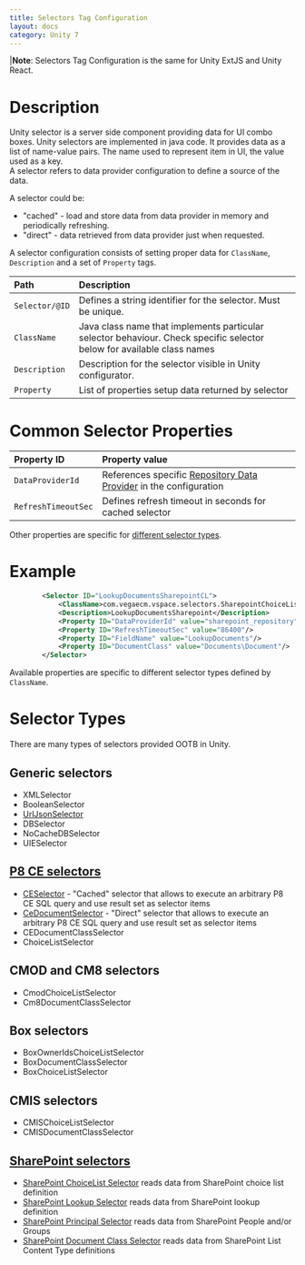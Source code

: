 ```yaml
---
title: Selectors Tag Configuration
layout: docs
category: Unity 7
---
```

|**Note**: Selectors Tag Configuration is the same for Unity ExtJS and Unity React.

# Description
Unity selector is a server side component providing data for UI combo boxes. Unity selectors are implemented in java code.
It provides data as a list of name-value pairs. The name used to represent item in UI, the value used as a key.   
A selector refers to data provider configuration to define a source of the data.

A selector could be:

 - "cached" - load and store data from data provider in memory and periodically refreshing.
 - "direct" - data retrieved from data provider just when requested.   

A selector configuration consists of setting proper data for `ClassName`, `Description` and a set of `Property` tags.
 
| Path          | Description                                 |
|:--------------|:--------------------------------------------|
| `Selector/@ID`   | Defines a string identifier for the selector. Must be unique. |
| `ClassName`      | Java class name that implements particular selector behaviour. Check specific selector below for available class names|  
| `Description`    | Description for the selector visible in Unity configurator. |
| `Property` | List of properties setup data returned by selector   

# Common Selector Properties

| Property ID | Property value                  |
|:------------|:--------------------------------|
|`DataProviderId`| References specific [Repository Data Provider](../repository-data-providers.md) in the configuration|
|`RefreshTimeoutSec`| Defines refresh timeout in seconds for cached selector |


Other properties are specific for [different selector types](#selector-types). 

# Example

```xml
        <Selector ID="LookupDocumentsSharepointCL">
            <ClassName>com.vegaecm.vspace.selectors.SharepointChoiceListSelector</ClassName>
            <Description>LookupDocumentsSharepoint</Description>
            <Property ID="DataProviderId" value="sharepoint_repository"/>
            <Property ID="RefreshTimeoutSec" value="86400"/>
            <Property ID="FieldName" value="LookupDocuments"/>
            <Property ID="DocumentClass" value="Documents\Document"/>
        </Selector>
```
Available properties are specific to different selector types defined by `ClassName`.
    
# Selector Types  

There are many types of selectors provided OOTB in Unity.  

## Generic selectors
    
- XMLSelector 
- BooleanSelector
- [UrlJsonSelector](selectors-tag/json-selector.md)
- DBSelector
- NoCacheDBSelector
- UIESelector

## [P8 CE selectors](selectors-tag/ce-selectors.md)

- [CESelector](selectors-tag/ce-selectors.md#ce-selector) - "Cached" selector that allows to execute an arbitrary P8 CE SQL query and use result set as selector items
- [CeDocumentSelector](selectors-tag/ce-selectors.md#ce-document-selector) - "Direct" selector that allows to execute an arbitrary P8 CE SQL query and use result set as selector items
- CEDocumentClassSelector 
- ChoiceListSelector 

## CMOD and CM8 selectors

- CmodChoiceListSelector 
- Cm8DocumentClassSelector

## Box selectors

- BoxOwnerIdsChoiceListSelector 
- BoxDocumentClassSelector 
- BoxChoiceListSelector 

## CMIS selectors

- CMISChoiceListSelector 
- CMISDocumentClassSelector 
 
## [SharePoint selectors](selectors-tag/sharepoint-selectors.md) 

- [SharePoint ChoiceList Selector](selectors-tag/sharepoint-selectors.md#sharepoint-choice-list-selector) reads data from SharePoint choice list definition 
- [SharePoint Lookup Selector](selectors-tag/sharepoint-selectors.md#sharepoint-lookup-selector) reads data from SharePoint lookup definition
- [SharePoint Principal Selector](selectors-tag/sharepoint-selectors.md#sharepoint-principal-selector) reads data from SharePoint People and/or Groups
- [SharePoint Document Class Selector](selectors-tag/sharepoint-selectors.md#sharepoint-document-class-selector) reads data from SharePoint List Content Type definitions 
